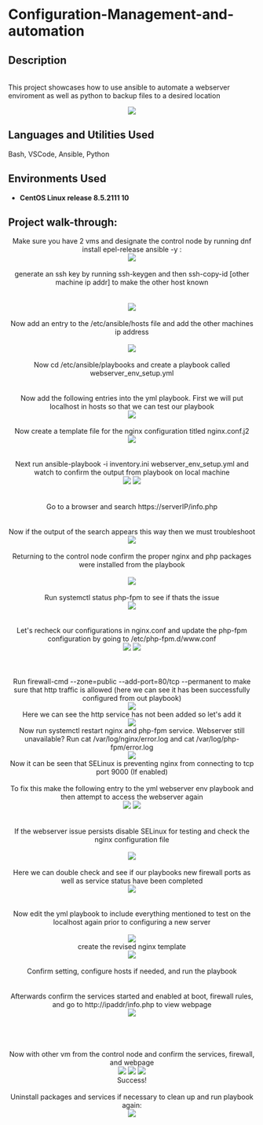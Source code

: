 # Configuration-Management-and-automation
<h2>Description</h2>
<br/> This project showcases how to use ansible to automate a webserver enviroment as well as python to backup files to a desired location
<br />
<p align="center">
<img src="https://github.com/user-attachments/assets/c6926a60-f791-4f8d-9b87-ae8f993733a3"/>

<h2>Languages and Utilities Used</h2>

Bash, VSCode, Ansible, Python

<h2>Environments Used </h2>

- <b>CentOS Linux release 8.5.2111
 10</b>

<h2>Project walk-through:</h2>
<p align="center">
Make sure you have 2 vms and designate the control node by running dnf install epel-release ansible -y   : <br/>
<img src="https://github.com/user-attachments/assets/f3741360-8c1b-4bbf-b836-05987406ea32"/>
<br /> 
<br /> generate an ssh key by running ssh-keygen and then ssh-copy-id [other machine ip addr] to make the other host known <br />  
<br />
<br/>   
<img src="https://github.com/user-attachments/assets/a624c522-34d4-4ddf-9cf3-bc42628a9dc4"/>
<br />
<br /> Now add an entry to the /etc/ansible/hosts file and add the other machines ip address<br/>
 <br/>
<img src="https://github.com/user-attachments/assets/5dd8b48d-d972-46ce-91a4-104463e8f41e"/>
<br />
<br /> Now cd /etc/ansible/playbooks and create a playbook called webserver_env_setup.yml <br/> 
 <br/> 
 <br/> Now add the following entries into the yml playbook. First we will put localhost in hosts so that we can test our playbook <br/>
 <img src="https://github.com/user-attachments/assets/89ff43c1-f32b-4b6d-9e9f-051283b78320"/>
<br/>
 <br/> 
 Now create a template file for the nginx configuration titled nginx.conf.j2
 <br/>
 <img src="https://github.com/user-attachments/assets/3aed03e0-cb9a-4c3b-bf9f-3fa7bbefc313"/>
<br/>
<br/>
<br/> Next run ansible-playbook -i inventory.ini webserver_env_setup.yml and watch to confirm the output from playbook on local machine <br/>
<img src="https://github.com/user-attachments/assets/59e3ca83-0e0f-4366-96f5-ced539932fc1"/>
<img src="https://github.com/user-attachments/assets/fa759689-41ea-4579-8bc6-025c129592c6"/>
<br/>
<br/>
<br/> Go to a browser and search https://serverIP/info.php <br/> 
<br/> <br/> Now if the output of the search appears this way then we must troubleshoot <br/>
<img src="https://github.com/user-attachments/assets/85a3bb82-72bf-40d3-a0ac-7b7fb24eb525"/>
   <br/>
   <br/> Returning to the control node confirm the proper nginx and php packages were installed from the playbook <br/> 
   <br/>
 <img src="https://github.com/user-attachments/assets/5e6b30c4-5be1-4b33-ae64-ba57c250aefb"/>
   <br/>
 <br/> Run systemctl status php-fpm to see if thats the issue <br/>
 <img src="https://github.com/user-attachments/assets/e481d01a-3bbe-48cd-bc62-e44243504423"/> 
<br/> <br/> 
<br/> Let's recheck our configurations in nginx.conf and update the php-fpm configuration by going to /etc/php-fpm.d/www.conf<br/>
<img src="https://github.com/user-attachments/assets/b1a92ae2-51e9-430f-b299-8603d528c1e5"/>
 <img src="https://github.com/user-attachments/assets/29e1e224-4e66-4d12-9289-cc00d593c858"/>
   <br/>
   <br/>
   <br/><br/> Run firewall-cmd --zone=public --add-port=80/tcp --permanent to make sure that http traffic is allowed (here we can see it has been successfully configured from out playbook)<br/> 
 <img src="https://github.com/user-attachments/assets/3190a29b-7037-403d-913a-d34fc0102537"/>
  <br/> Here we can see the http service has not been added so let's add it <br/>
  <img src="https://github.com/user-attachments/assets/b04f3e26-635a-4e84-8ca5-b9cdc2f00110"/>
<br/> Now run systemctl restart nginx and php-fpm service. Webserver still unavailable? Run cat /var/log/nginx/error.log and cat /var/log/php-fpm/error.log <br/>
<img src="https://github.com/user-attachments/assets/d9818778-b475-4ab2-a012-bfe2c93c4545"/>
   <br/> Now it can be seen that SELinux is preventing nginx from connecting to tcp port 9000 (If enabled) <br/>
   <br/> To fix this make the following entry to the yml webserver env playbook and then attempt to access the webserver again <br/> 
 <img src="https://github.com/user-attachments/assets/b492d3d0-ee0f-4473-a170-0dbaa9d9327e" />
 <img src="https://github.com/user-attachments/assets/5c2b5b75-9535-4e0d-ad6a-7bfa73bd2638"/>
   <br/>
   <br/><br/> If the webserver issue persists disable SELinux for testing and check the nginx configuration file <br/> 
<br/>
<img src="https://github.com/user-attachments/assets/06a25df0-76e0-4532-ba8d-dc06baee3a17"/>
   <br/>
   <br/> Here we can double check and see if our playbooks new firewall ports as well as service status have been completed <br/> 
 <img src="https://github.com/user-attachments/assets/3458295a-d063-4a64-888d-ced3788670a3"/>
   <br/>
   <br/>
 <br/> Now edit the yml playbook to include everything mentioned to test on the localhost again prior to configuring a new server <br/> 
<br/>
<img src="https://github.com/user-attachments/assets/dd3089cc-e21e-4555-ac75-00ebdfccf7bc"/>
 <br/> create the revised nginx template <br/>
 <img src="https://github.com/user-attachments/assets/74fb58f6-f820-42ee-a43c-792e3ee77c20"/>
   <br/>
   <br/> Confirm setting, configure hosts if needed, and run the playbook <br/> 
   <br/>
 <br/>Afterwards confirm the services started and enabled at boot, firewall rules, and go to http://ipaddr/info.php to view webpage   <br/>
  <img src="https://github.com/user-attachments/assets/fa711b1e-889b-499b-8108-7d998a979ebf"/>
 <br/><br/>
 <br/> 
<br/>
 <br/> Now with other vm from the control node and confirm the services, firewall, and webpage <br/>
<img src="https://github.com/user-attachments/assets/cae3b2ba-5df0-42e4-9fc0-8c43b0b56810"/>
  <img src="https://github.com/user-attachments/assets/a8471e28-21f9-4af9-8f34-0a109d3bcea9"/>
  <img src="https://github.com/user-attachments/assets/cf1eb8e7-5fc5-43fd-b208-25f381a90849"/>
   <br/> Success! <br/>
   <br/> Uninstall packages and services if necessary to clean up and run playbook again: <br/>
 <img src="https://github.com/user-attachments/assets/240d1349-b252-4052-95e8-fe6049d9ea14"/>
   <br/>
   <br/><br/> <br/> 
<br/>
<img src=""/>
   <br/>
   <br/> <br/> 
   <br/>
   <br/><br/> <br/> 
<br/>
<img src=""/>
   <br/>
   <br/> <br/> 
   <br/>
   <br/><br/> <br/> 
<br/>
<img src=""/>
   <br/>
   <br/> <br/> 
   <br/>
   <br/><br/> <br/> 
<br/>
<img src=""/>
   <br/>
   <br/> <br/> 
   <br/>
   <br/><br/> <br/> 
<br/>
<img src=""/>
   <br/>
   <br/> <br/> 
   <br/>
   <br/><br/> <br/> 
<br/>
<img src=""/>
   <br/>
   <br/> <br/> 
   <br/>
   <br/><br/> <br/> 
<br/>
<img src=""/>
   <br/>
   <br/> <br/> 
   <br/>
   <br/><br/> <br/> 
<br/>
<img src=""/>
   <br/>
   <br/> <br/> 
   <br/>
   <br/><br/> <br/> 
<br/>
<img src=""/>
   <br/>
   <br/> <br/> 
   <br/>
   <br/><br/> <br/> 
<br/>
<img src=""/>
   <br/>
   <br/> <br/> 
   <br/>
   <br/><br/> <br/> 
<br/>
<img src=""/>
   <br/>
   <br/> <br/> 
   <br/>
   <br/><br/> <br/> 
<br/>
<img src=""/>
   <br/>
   <br/> <br/> 
   <br/>
   <br/><br/> <br/> 
<br/>
<img src=""/>
   <br/>
   <br/> <br/> 
   <br/>
   <br/><br/> <br/> 
<br/>
<img src=""/>
   <br/>
   <br/> <br/> 
   <br/>
   <br/><br/> <br/> 
<br/>
<img src=""/>
   <br/>
   <br/> <br/> 
   <br/>
   <br/><br/> <br/> 
<br/>
<img src=""/>
   <br/>
   <br/> <br/> 
   <br/>
   <br/><br/> <br/> 
<br/>
<img src=""/>
   <br/>
   <br/> <br/> 
   <br/>
   <br/><br/> <br/> 
<br/>
<img src=""/>
   <br/>
   <br/> <br/> 
   <br/>
   <br/><br/> <br/> 
<br/>
<img src=""/>
   <br/>
   <br/> <br/> 
   <br/>
   <br/><br/> <br/> 
<br/>
<img src=""/>
   <br/>
   <br/> <br/> 
   <br/>
   <br/><br/> <br/> 
<br/>
<img src=""/>
   <br/>
   <br/> <br/> 
   <br/>
   <br/>
